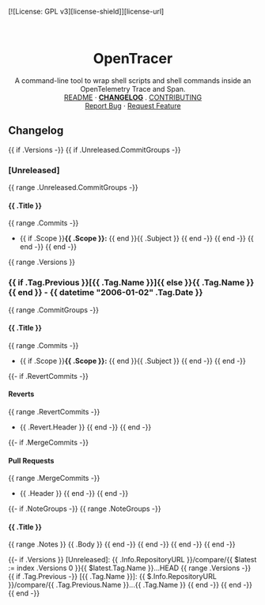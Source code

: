 <!-- PROJECT SHIELDS -->
<!--
*** https://www.markdownguide.org/basic-syntax/#reference-style-links
-->
[![License: GPL v3][license-shield]][license-url]
<!-- [![Issues][issues-shield]][issues-url] -->
<!-- [![Forks][forks-shield]][forks-url] -->
<!-- ![GitHub Contributors][contributors-shield] -->
<!-- ![GitHub Contributors Image][contributors-image-url] -->

<!-- PROJECT LOGO -->
<br />
<p align="center">
<h1 align="center">OpenTracer</h1>

<p align="center">
  A command-line tool to wrap shell scripts and shell commands inside an OpenTelemetry Trace and Span.
  <br />
  <a href="./README.md">README</a>
  ·
  <a href="./CHANGELOG.md"><strong>CHANGELOG</strong></a>
  .
  <a href="./CONTRIBUTING.md">CONTRIBUTING</a>
  <br />
  <a href="https://github.com/davidalpert/go-opentracer/issues">Report Bug</a>
  ·
  <a href="https://github.com/davidalpert/go-opentracer/issues">Request Feature</a>
</p>

## Changelog

{{ if .Versions -}}
{{   if .Unreleased.CommitGroups -}}
<a name="unreleased"></a>
### [Unreleased]
{{     range .Unreleased.CommitGroups -}}
#### {{ .Title }}
{{       range .Commits -}}
- {{ if .Scope }}**{{ .Scope }}:** {{ end }}{{ .Subject }}
{{       end -}}
{{     end -}}
{{   end -}}
{{ end -}}

{{ range .Versions }}
<a name="{{ .Tag.Name }}"></a>
### {{ if .Tag.Previous }}[{{ .Tag.Name }}]{{ else }}{{ .Tag.Name }}{{ end }} - {{ datetime "2006-01-02" .Tag.Date }}
{{ range .CommitGroups -}}
#### {{ .Title }}
{{ range .Commits -}}
- {{ if .Scope }}**{{ .Scope }}:** {{ end }}{{ .Subject }}
{{ end -}}
{{ end -}}

{{- if .RevertCommits -}}
#### Reverts
{{ range .RevertCommits -}}
- {{ .Revert.Header }}
{{ end -}}
{{ end -}}

{{- if .MergeCommits -}}
#### Pull Requests
{{ range .MergeCommits -}}
- {{ .Header }}
{{ end -}}
{{ end -}}

{{- if .NoteGroups -}}
{{ range .NoteGroups -}}
#### {{ .Title }}
{{ range .Notes }}
{{ .Body }}
{{ end -}}
{{ end -}}
{{ end -}}
{{ end -}}

{{- if .Versions }}
[Unreleased]: {{ .Info.RepositoryURL }}/compare/{{ $latest := index .Versions 0 }}{{ $latest.Tag.Name }}...HEAD
{{ range .Versions -}}
{{ if .Tag.Previous -}}
[{{ .Tag.Name }}]: {{ $.Info.RepositoryURL }}/compare/{{ .Tag.Previous.Name }}...{{ .Tag.Name }}
{{ end -}}
{{ end -}}
{{ end -}}